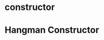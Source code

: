 # constructor

<h1>
Hangman Constructor
</h1>

<p>
<img href="https://media.giphy.com/media/xT0xeEYBElcwU8iMCs/giphy.gif">
</p>